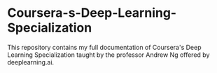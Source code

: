 # Coursera-s-Deep-Learning-Specialization
This repository contains my full documentation of Coursera's Deep Learning Specialization taught by the professor Andrew Ng offered by deeplearning.ai.
